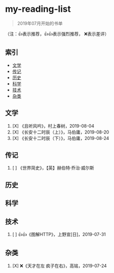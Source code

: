# my-reading-list

>2019年07月开始的书单


（注：👍表示推荐，👍👍表示强烈推荐， ❌表示差评）

## 索引

- [文学](#文学)
- [传记](#传记)
- [历史](#历史)
- [科学](#科学)
- [技术](#技术)
- [杂类](#杂类)

## 文学


1. [X] 《且听风吟》，村上春树，2019-08-04
1. [X] 《长安十二时辰（上）》，马伯庸，2019-08-20
1. [X] 《长安十二时辰（下）》，马伯庸，2019-08-24
## 传记

1. [ ] 《世界简史》，【英】赫伯特·乔治·威尔斯
## 历史


## 科学

## 技术

1. [ ] 👍👍《图解HTTP》，上野宣[日]，2019-07-31

## 杂类

1. [X] ❌《天才在左 疯子在右》，高铭，2019-07-24

